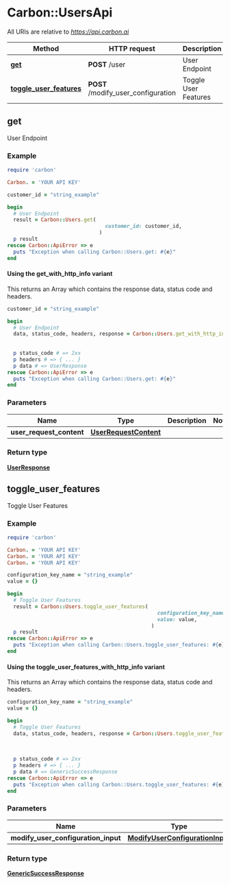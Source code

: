 # Carbon::UsersApi

All URIs are relative to *https://api.carbon.ai*

| Method | HTTP request | Description |
| ------ | ------------ | ----------- |
| [**get**](UsersApi.md#get) | **POST** /user | User Endpoint |
| [**toggle_user_features**](UsersApi.md#toggle_user_features) | **POST** /modify_user_configuration | Toggle User Features |

## get

User Endpoint

### Example

```ruby
require 'carbon'

Carbon. = 'YOUR API KEY'

customer_id = "string_example"

begin
  # User Endpoint
  result = Carbon::Users.get(
                                customer_id: customer_id,
                              )
  p result
rescue Carbon::ApiError => e
  puts "Exception when calling Carbon::Users.get: #{e}"
end
```

#### Using the get_with_http_info variant

This returns an Array which contains the response data, status code and headers.

```ruby
customer_id = "string_example"

begin
  # User Endpoint
  data, status_code, headers, response = Carbon::Users.get_with_http_info(
                                                                             customer_id: customer_id,
                                                                           )
  p status_code # => 2xx
  p headers # => { ... }
  p data # => UserResponse
rescue Carbon::ApiError => e
  puts "Exception when calling Carbon::Users.get: #{e}"
end
```

### Parameters

| Name | Type | Description | Notes |
| ---- | ---- | ----------- | ----- |
| **user_request_content** | [**UserRequestContent**](UserRequestContent.md) |  |  |

### Return type

[**UserResponse**](UserResponse.md)

## toggle_user_features

Toggle User Features

### Example

```ruby
require 'carbon'

Carbon. = 'YOUR API KEY'
Carbon. = 'YOUR API KEY'
Carbon. = 'YOUR API KEY'

configuration_key_name = "string_example"
value = {}

begin
  # Toggle User Features
  result = Carbon::Users.toggle_user_features(
                                                 configuration_key_name: configuration_key_name,
                                                 value: value,
                                               )
  p result
rescue Carbon::ApiError => e
  puts "Exception when calling Carbon::Users.toggle_user_features: #{e}"
end
```

#### Using the toggle_user_features_with_http_info variant

This returns an Array which contains the response data, status code and headers.

```ruby
configuration_key_name = "string_example"
value = {}

begin
  # Toggle User Features
  data, status_code, headers, response = Carbon::Users.toggle_user_features_with_http_info(
                                                                                              configuration_key_name: configuration_key_name,
                                                                                              value: value,
                                                                                            )
  p status_code # => 2xx
  p headers # => { ... }
  p data # => GenericSuccessResponse
rescue Carbon::ApiError => e
  puts "Exception when calling Carbon::Users.toggle_user_features: #{e}"
end
```

### Parameters

| Name | Type | Description | Notes |
| ---- | ---- | ----------- | ----- |
| **modify_user_configuration_input** | [**ModifyUserConfigurationInput**](ModifyUserConfigurationInput.md) |  |  |

### Return type

[**GenericSuccessResponse**](GenericSuccessResponse.md)

